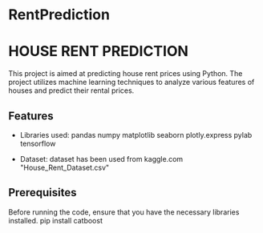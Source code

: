 # RentPrediction
# HOUSE RENT PREDICTION

This project is aimed at predicting house rent prices using Python. 
The project utilizes machine learning techniques to analyze various features of 
houses and predict their rental prices.


## Features

- Libraries used: 
pandas 
numpy 
matplotlib
seaborn 
plotly.express 
pylab
tensorflow 

- Dataset: dataset has been used from kaggle.com
           "House_Rent_Dataset.csv" 

## Prerequisites

Before running the code, ensure that you have the necessary libraries installed. 
pip install catboost

